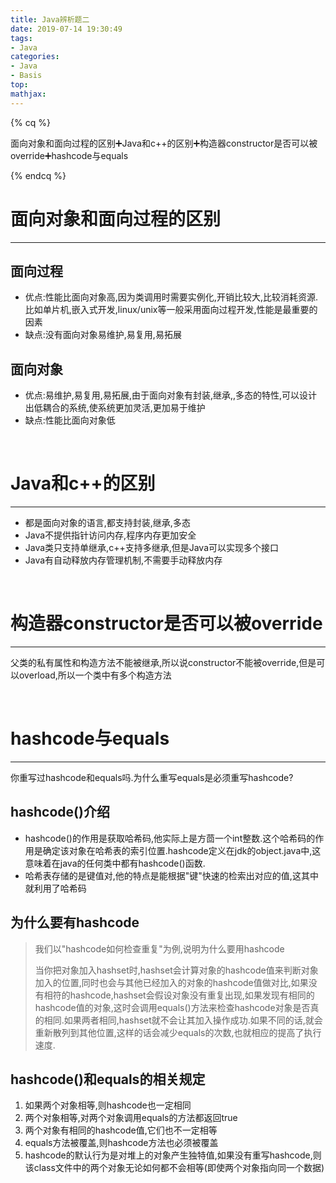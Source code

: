 ```yaml
---
title: Java辨析题二
date: 2019-07-14 19:30:49
tags:
- Java
categories:
- Java
- Basis
top:
mathjax:
---
```




{% cq %}

面向对象和面向过程的区别➕Java和c++的区别➕构造器constructor是否可以被override➕hashcode与equals

{% endcq %}

<!-- more -->

# **面向对象和面向过程的区别**

------

## **面向过程**

- 优点:性能比面向对象高,因为类调用时需要实例化,开销比较大,比较消耗资源.比如单片机,嵌入式开发,linux/unix等一般采用面向过程开发,性能是最重要的因素
- 缺点:没有面向对象易维护,易复用,易拓展

## **面向对象**

- 优点:易维护,易复用,易拓展,由于面向对象有封装,继承,,多态的特性,可以设计出低耦合的系统,使系统更加灵活,更加易于维护
- 缺点:性能比面向对象低

<br>

# **Java和c++的区别**

------

- 都是面向对象的语言,都支持封装,继承,多态
- Java不提供指针访问内存,程序内存更加安全
- Java类只支持单继承,c++支持多继承,但是Java可以实现多个接口
- Java有自动释放内存管理机制,不需要手动释放内存

<br>

# **构造器constructor是否可以被override**

------

父类的私有属性和构造方法不能被继承,所以说constructor不能被override,但是可以overload,所以一个类中有多个构造方法

<br>

# **hashcode与equals**

------

你重写过hashcode和equals吗.为什么重写equals是必须重写hashcode?  

## **hashcode()介绍**

- hashcode()的作用是获取哈希码,他实际上是方茴一个int整数.这个哈希码的作用是确定该对象在哈希表的索引位置.hashcode定义在jdk的object.java中,这意味着在java的任何类中都有hashcode()函数.  
- 哈希表存储的是键值对,他的特点是能根据"键"快速的检索出对应的值,这其中就利用了哈希码  

## **为什么要有hashcode**

> 我们以"hashcode如何检查重复"为例,说明为什么要用hashcode
>
> 当你把对象加入hashset时,hashset会计算对象的hashcode值来判断对象加入的位置,同时也会与其他已经加入的对象的hashcode值做对比,如果没有相符的hashcode,hashset会假设对象没有重复出现,如果发现有相同的hashcode值的对象,这时会调用equals()方法来检查hashcode对象是否真的相同.如果两者相同,hashset就不会让其加入操作成功.如果不同的话,就会重新散列到其他位置,这样的话会减少equals的次数,也就相应的提高了执行速度.

## **hashcode()和equals的相关规定**

1. 如果两个对象相等,则hashcode也一定相同
2. 两个对象相等,对两个对象调用equals的方法都返回true
3. 两个对象有相同的hashcode值,它们也不一定相等
4. equals方法被覆盖,则hashcode方法也必须被覆盖
5. hashcode的默认行为是对堆上的对象产生独特值,如果没有重写hashcode,则该class文件中的两个对象无论如何都不会相等(即使两个对象指向同一个数据)
